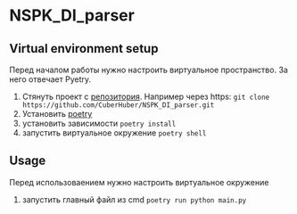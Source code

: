 # NSPK_DI_parser


## Virtual environment setup

Перед началом работы нужно настроить виртуальное пространство. За него отвечает Pyetry.

1. Стянуть проект с [репозитория](https://github.com/CuberHuber/NSPK_DI_parser). Например через https: `git clone https://github.com/CuberHuber/NSPK_DI_parser.git`
2. Установить [poetry](https://python-poetry.org/docs/#installation)
3. установить зависимости `poetry install`
4. запустить виртуальное окружение `poetry shell`


## Usage

Перед использоваением нужно настроить виртуальное окружение

1. запустить главный файл из cmd `poetry run python main.py`